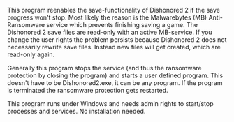 This program reenables the save-functionality of Dishonored 2 if the save progress won't
stop. Most likely the reason is the Malwarebytes (MB) Anti-Ransomware service which prevents
finishing saving a game. The Dishonored 2 save files are read-only with an active MB-service.
If you change the user rights the problem persists because Dishonored 2 does not necessarily
rewrite save files. Instead new files will get created, which are read-only again.

Generally this program stops the service (and thus the ransomware protection by closing the
program) and starts a user defined program. This doesn't have to be Dishonored2.exe, it can
be any program. If the program is terminated the ransomware protection gets restarted.

This program runs under Windows and needs admin rights to start/stop processes and services.
No installation needed.
